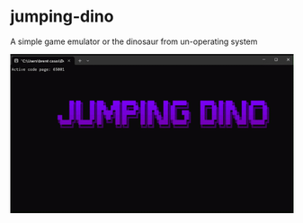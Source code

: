 # jumping-dino
A simple game emulator or the dinosaur from un-operating system  

![Jumping Dino Gameplay](assets/dino.gif)
